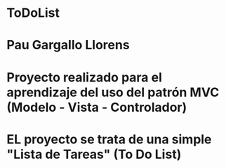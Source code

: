 # ToDoList
# Pau Gargallo Llorens
# Proyecto realizado para el aprendizaje del uso del patrón MVC (Modelo - Vista - Controlador)
# EL proyecto se trata de una simple "Lista de Tareas" (To Do List)
